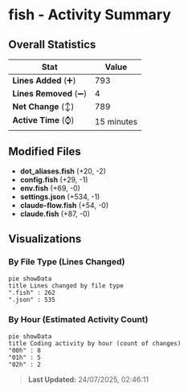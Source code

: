 # fish - Activity Summary 

## Overall Statistics

| Stat                   | Value                                                             |
| ---------------------- | ----------------------------------------------------------------- |
| **Lines Added** (➕)   | 793                                          |
| **Lines Removed** (➖) | 4                                        |
| **Net Change** (↕)    | 789                |
| **Active Time** (⌚)   | 15 minutes |


## Modified Files
- **dot_aliases.fish** (+20, -2)
- **config.fish** (+29, -1)
- **env.fish** (+69, -0)
- **settings.json** (+534, -1)
- **claude-flow.fish** (+54, -0)
- **claude.fish** (+87, -0)

## Visualizations

### By File Type (Lines Changed)

```mermaid
pie showData
title Lines changed by file type
".fish" : 262
".json" : 535
```

### By Hour (Estimated Activity Count)

```mermaid
pie showData
title Coding activity by hour (count of changes)
"00h" : 8
"01h" : 5
"02h" : 2
```


> **Last Updated:** 24/07/2025, 02:46:11